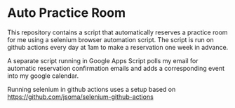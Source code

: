 
# Auto Practice Room

This repository contains a script that automatically reserves a practice room for me using a selenium browser automation script. The script is run on github actions every day at 1am to make a reservation one week in advance.

A separate script running in Google Apps Script polls my email for automatic reservation confirmation emails and adds a corresponding event into my google calendar.

Running selenium in github actions uses a setup based on <https://github.com/jsoma/selenium-github-actions>
